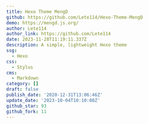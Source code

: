 ```yaml
---
title: Hexo Theme MengD
github: https://github.com/Lete114/Hexo-Theme-MengD
demo: https://mengd.js.org/
author: Lete114
author_link: https://github.com/Lete114
date: 2023-11-28T11:19:11.337Z
description: A simple, lightweight Hexo theme
ssg:
  - Hexo
css:
  - Stylus
cms:
  - Markdown
category: []
draft: false
publish_date: '2020-12-31T13:06:46Z'
update_date: '2023-10-04T10:10:08Z'
github_star: 93
github_fork: 11
---
```


